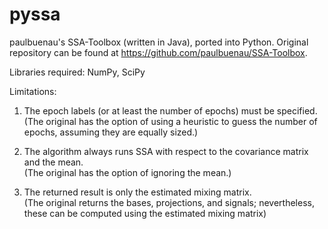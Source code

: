 # pyssa
paulbuenau's SSA-Toolbox (written in Java), ported into Python. Original repository can be found at https://github.com/paulbuenau/SSA-Toolbox.

Libraries required: NumPy, SciPy

Limitations:

1. The epoch labels (or at least the number of epochs) must be specified.  
  (The original has the option of using a heuristic to guess the number of epochs, assuming they are equally sized.)

2. The algorithm always runs SSA with respect to the covariance matrix and the mean.  
  (The original has the option of ignoring the mean.)

3. The returned result is only the estimated mixing matrix.  
  (The original returns the bases, projections, and signals; nevertheless, these can be computed using the estimated mixing matrix)
